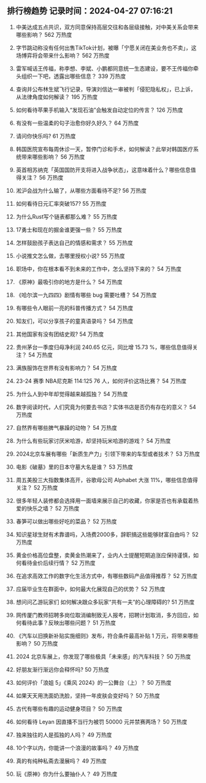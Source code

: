 
## 排行榜趋势 记录时间：2024-04-27 07:16:21
  
  1. 中美达成五点共识，双方同意保持高层交往和各层级接触，对中美关系会带来哪些影响？ 562 万热度
    
  2. 字节跳动称没有任何出售TikTok计划，被曝「宁愿关闭在美业务也不卖」，这场博弈将会带来什么影响？ 562 万热度
    
  3. 雷军喊话王传福，称李想、李斌、小鹏都同意统一生态建设，要不王传福你牵头组织一下吧，透露出哪些信息？ 339 万热度
    
  4. 查询并公布林生斌飞行记录，导演刘信达一审被判「侵犯隐私权」，已上诉，从法律角度如何解读？ 195 万热度
    
  5. 如何看待苹果手机输入“发现石油”会触发自动定位的传言？ 126 万热度
    
  6. 有没有一些温柔的句子治愈你好久好久？ 64 万热度
    
  7. 请问你快乐吗? 61 万热度
    
  8. 韩国医院宣布每周休诊一天，暂停门诊和手术，如何解读？此举对韩国医疗系统带来哪些影响？ 56 万热度
    
  9. 英首相苏纳克「英国国防开支将进入战争状态」，这意味着什么？哪些信息值得关注？ 56 万热度
    
  10. 淞沪会战为什么输了，从哪些方面看待不足? 56 万热度
    
  11. 如何看待日元汇率突破157? 55 万热度
    
  12. 为什么Rust写个链表都那么难？ 55 万热度
    
  13. 17勇士和现在的掘金谁更强一些？ 55 万热度
    
  14. 怎样鼓励孩子表达自己的情感和需求？ 55 万热度
    
  15. 小说推文怎么做，去哪里授权小说? 55 万热度
    
  16. 职场中，你在根本看不到未来的工作中，怎么坚持下来的？ 54 万热度
    
  17. 《原神》最吸引你的地方是什么？ 54 万热度
    
  18. 《哈尔滨一九四四》剧情有哪些 bug 需要吐槽？ 54 万热度
    
  19. 有哪些令人眼前一亮的科普传播方式？ 54 万热度
    
  20. 知友们，可以分享孩子的童真语录吗？ 54 万热度
    
  21. 其他国家有没有团结史观? 54 万热度
    
  22. 贵州茅台一季度归母净利润 240.65 亿元，同比增 15.73 %，哪些信息值得关注？ 54 万热度
    
  23. 满族服饰在世界有没有影响力？ 54 万热度
    
  24. 23-24 赛季 NBA尼克斯 114:125 76 人，如何评价这场比赛？ 54 万热度
    
  25. 为什么人到中年却觉得越来越孤独？ 54 万热度
    
  26. 数字阅读时代，人们究竟为何要去书店？实体书店是否仍有存在的意义？ 54 万热度
    
  27. 自然界有哪些脾气暴躁的动物？ 54 万热度
    
  28. 为什么有些玩家讨厌米哈游，却坚持玩米哈游的游戏？ 54 万热度
    
  29. 2024北京车展有哪些「新质生产力」引领下带来的车型或者技术？ 53 万热度
    
  30. 电影《破墓》里的日本守墓大名是谁？ 53 万热度
    
  31. 周五美股三大指数集体高开，谷歌母公司 Alphabet 大涨 11%，哪些信息值得关注？ 52 万热度
    
  32. 很多年轻人装修都会选择用一面墙来展示自己的收藏，你家是否也有承载着热爱的快乐之墙？ 52 万热度
    
  33. 春笋可以做出哪些好吃的菜品？ 52 万热度
    
  34. 知识星球生财有术靠谱吗，入场费2000多，辞职搞这些能够财富自由吗？ 52 万热度
    
  35. 黄金价格高位盘整，卖黄金热潮来了，业内人士提醒短期追涨应保持谨慎，如何看待金价后续行情？ 52 万热度
    
  36. 在追求高效工作的数字化生活方式中，有哪些数码产品值得推荐？ 52 万热度
    
  37. 应届毕业生在群面中，如何最大化展现自己的优势？ 52 万热度
    
  38. 想问问乙游玩家们 如何解决跟众多玩家“共有一夫”的心理障碍的? 51 万热度
    
  39. 网传厦门教师招聘多岗位取消编制致无人报考，招聘计划取消，多方回应，如何看待此事？反映出哪些问题？ 51 万热度
    
  40. 《汽车以旧换新补贴实施细则》发布，符合条件最高补贴 1 万元，将带来哪些影响？ 50 万热度
    
  41. 2024 北京车展上，你发现了哪些极具「未来感」的汽车科技？ 50 万热度
    
  42. 好朋友渐行渐远你会释怀吗? 50 万热度
    
  43. 如何评价「浪姐 5」《乘风 2024》的一公舞台（上）？ 50 万热度
    
  44. 如果天天用洗面奶洗脸，坚持一年皮肤会变好吗？ 50 万热度
    
  45. 古代有哪些有趣的运动健身项目？ 50 万热度
    
  46. 如何看待 Leyan 因直播不当行为被罚 50000 元并禁赛两场？ 50 万热度
    
  47. 独来独往的人是孤独的人吗？ 49 万热度
    
  48. 10个字以内，你能讲一个浪漫的故事吗？ 49 万热度
    
  49. 真的有纯种私斋去漫展吗？ 49 万热度
    
  50. 玩《原神》你为什么要抽仆人？ 49 万热度
    